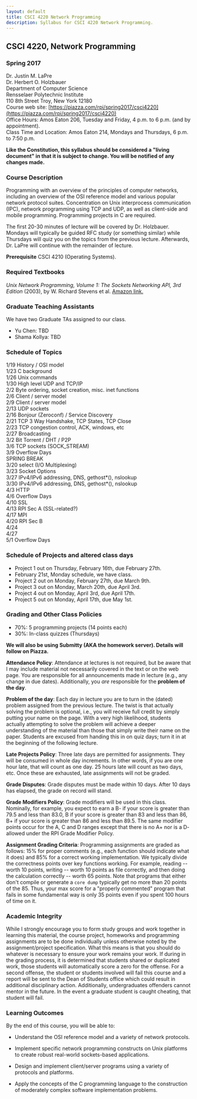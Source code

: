 ```yaml
---
layout: default
title: CSCI 4220 Network Programming
description: Syllabus for CSCI 4220 Network Programming.
---
```


## CSCI 4220, Network Programming

### Spring 2017

Dr. Justin M. LaPre  
Dr. Herbert O. Holzbauer  
Department of Computer Science  
Rensselaer Polytechnic Institute  
110 8th Street Troy, New York 12180   
Course web site: [https://piazza.com/rpi/spring2017/csci4220](https://piazza.com/rpi/spring2017/csci4220)  
Office Hours: Amos Eaton 206, Tuesday and Friday, 4 p.m. to 6 p.m. (and by appointment).  
Class Time and Location: Amos Eaton 214, Mondays and Thursdays, 6 p.m. to 7:50 p.m.

**Like the Constitution, this syllabus should be considered a "living document" in that it is subject to change.
You will be notified of any changes made.**

### Course Description

Programming with an overview of the principles of computer networks,
including an overview of the OSI reference model and various popular
network protocol suites. Concentration on Unix interprocess
communication (IPC), network programming using TCP and UDP, as well as
client-side and mobile programming. Programming projects in C are required.

The first 20-30 minutes of lecture will be covered by Dr. Holzbauer.
Mondays will typically be guided RFC study (or something similar)
while Thursdays will quiz you on the topics from the previous lecture.
Afterwards, Dr. LaPre will continue with the remainder of lecture.

**Prerequisite** CSCI 4210 (Operating Systems).

### Required Textbooks

*Unix Network Programming, Volume 1: The Sockets Networking API, 3rd
Edition* (2003), by W. Richard Stevens et al.
[Amazon link.](http://a.co/aE8mNZ4)

### Graduate Teaching Assistants
We have two Graduate TAs assigned to our class.

* Yu Chen: TBD
* Shama Kollya: TBD

### Schedule of Topics

1/19  History / OSI model  
1/23  C background  
1/26  Unix commands  
1/30  High level UDP and TCP/IP  
2/2  Byte ordering, socket creation, misc. inet functions  
2/6  Client / server model  
2/9  Client / server model  
2/13  UDP sockets  
2/16  Bonjour (Zeroconf) / Service Discovery  
2/21  TCP 3 Way Handshake, TCP States, TCP Close  
2/23  TCP congestion control, ACK, windows, etc  
2/27  Broadcasting  
3/2  Bit Torrent / DHT / P2P  
3/6  TCP sockets (SOCK_STREAM)  
3/9  Overflow Days  
SPRING BREAK  
3/20  select (I/O Multiplexing)  
3/23  Socket Options  
3/27  IPv4/IPv6 addressing, DNS, gethost\*(), nslookup  
3/30  IPv4/IPv6 addressing, DNS, gethost\*(), nslookup  
4/3  HTTP  
4/6  Overflow Days  
4/10  SSL  
4/13  RPI Sec A (SSL-related?)  
4/17  MPI  
4/20  RPI Sec B  
4/24  
4/27  
5/1  Overflow Days  

### Schedule of Projects and altered class days

* Project 1 out on Thursday, February 16th, due February 27th.
* February 21st, Monday schedule, we have class.
* Project 2 out on Monday, February 27th, due March 9th.
* Project 3 out on Monday, March 20th, due April 3rd.
* Project 4 out on Monday, April 3rd, due April 17th.
* Project 5 out on Monday, April 17th, due May 1st.

### Grading and Other Class Policies

*  70%: 5 programming projects (14 points each)
*  30%: In-class quizzes (Thursdays)

**We will also be using Submitty (AKA the homework server).  Details
  will follow on Piazza.**

**Attendance Policy**: Attendance at lectures is not required, but
be aware that I may include material not necessarily covered in the
text or on the web page.  You are responsible for all announcements
made in lecture (e.g., any change in due dates).
Additionally, you *are* responsible for the **problem of the day**.

**Problem of the day**: Each day in lecture you are to turn in the
(dated) problem assigned from the previous lecture.  The twist is that
actually solving the problem is optional, i.e., you will receive full
credit by simply putting your name on the page.  With a very high
likelihood, students actually attempting to solve the problem will
achieve a deeper understanding of the material than those that simply
write their name on the paper.  Students are excused from handing this
in on quiz days; turn it in at the beginning of the following lecture.

**Late Projects Policy**: Three late days are permitted for
assignments.  They will be consumed in whole day increments. In other
words, if you are one hour late, that will count as one day. 25 hours
late will count as two days, etc. Once these are exhausted, late
assignments will not be graded.

**Grade Disputes**: Grade disputes must be made within 10 days.
After 10 days has elapsed, the grade on record will stand.

**Grade Modifiers Policy**: Grade modifiers will be used in this
class. Nominally, for example, you expect to earn a B- if your score
is greater than 79.5 and less than 83.0, B if your score is greater
than 83 and less than 86, B+ if your score is greater than 86 and less
than 89.5. The same modifier points occur for the A, C and D ranges
except that there is no A+ nor is a D- allowed under the RPI Grade
Modifier Policy.

**Assignment Grading Criteria**: Programming assignments are graded as
follows: 15% for proper comments (e.g., each function should indicate
what it does) and 85% for a correct working implementation. We
typically divide the correctness points over key functions
working. For example, reading -- worth 10 points, writing -- worth 10
points as file correctly, and then doing the calculation correctly --
worth 65 points. Note that programs that either don't compile or
generate a `core dump` typically get no more than 20 points of the
85. Thus, your max score for a "properly commented" program that fails
in some fundamental way is only 35 points even if you spent 100 hours
of time on it.

### Academic Integrity

While I strongly encourage you to form study groups and work together
in learning this material, the course project, homeworks and
programming assignments are to be done individually unless otherwise
noted by the assignment/project specification. What this means is that
you should do whatever is necessary to ensure your work remains your
work. If during in the grading process, it is determined that students
shared or duplicated work, those students will automatically score a
zero for the offense.  For a second offense, the student or students
involved will fail this course and a report will be sent to the Dean
of Students office which could result in additional disciplinary
action.  Additionally, undergraduates offenders cannot mentor in the
future.  In the event a graduate student is caught cheating, that
student will fail.

### Learning Outcomes

By the end of this course, you will be able to:

* Understand the OSI reference model and a variety of network
  protocols.

* Implement specific network programming constructs on Unix platforms
  to create robust real-world sockets-based applications.

* Design and implement client/server programs using a variety of
  protocols and platforms.

* Apply the concepts of the C programming language to the construction
of moderately complex software implementation problems.
